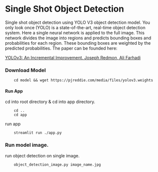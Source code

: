 # Single Shot Object Detection

Single shot object detection using YOLO V3 object detection model. You only look once (YOLO) is a state-of-the-art, real-time object detection system. Here a single neural network is applied to the full image. This network divides the image into regions and predicts bounding boxes and probabilities for each region. These bounding boxes are weighted by the predicted probabilities. The paper can be founded here:

[YOLOv3: An Incremental Improvement. Joseph Redmon, Ali Farhadi](https://arxiv.org/abs/1804.02767)


### Download Model 
```shell
    cd model && wget https://pjreddie.com/media/files/yolov3.weights
``` 
#### Run App 
cd into root directory & cd into app directory.

```shell
    cd .. 
    cd app 
```  
run app 
```shell
    streamlit run ./app.py 
```  
### Run model image. 
run object detection on single image.
```shell
    object_detection_image.py image_name.jpg 
``` 
